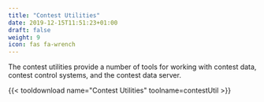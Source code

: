 ```yaml
---
title: "Contest Utilities"
date: 2019-12-15T11:51:23+01:00
draft: false
weight: 9
icon: fas fa-wrench
---
```


The contest utilities provide a number of tools for working with contest data, contest control systems, and the contest
data server.

{{< tooldownload name="Contest Utilities" toolname=contestUtil >}}
